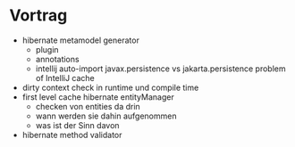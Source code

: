 Vortrag
=========
- hibernate metamodel generator
    - plugin
    - annotations
    - intellij auto-import javax.persistence vs jakarta.persistence problem of IntelliJ cache
- dirty context check in runtime und compile time
- first level cache hibernate entityManager
  - checken von entities da drin
  - wann werden sie dahin aufgenommen
  - was ist der Sinn davon
- hibernate method validator 